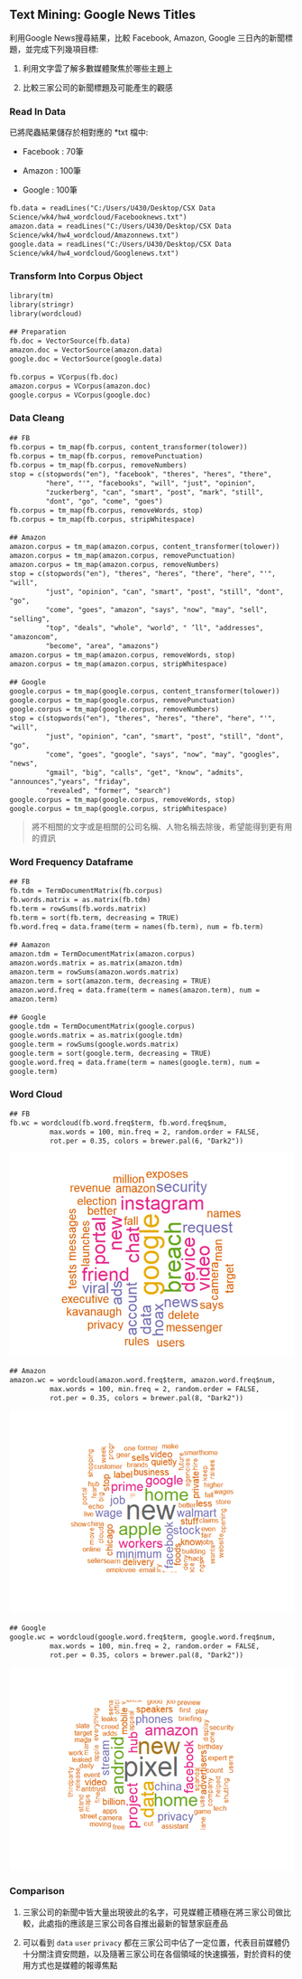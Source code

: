 Text Mining: Google News Titles
-------------------------------

利用Google News搜尋結果，比較 Facebook, Amazon, Google
三日內的新聞標題，並完成下列幾項目標:

1.  利用文字雲了解多數媒體聚焦於哪些主題上

2.  比較三家公司的新聞標題及可能產生的觀感

### Read In Data

已將爬蟲結果儲存於相對應的 \*txt 檔中:

-   Facebook : 70筆

-   Amazon : 100筆

-   Google : 100筆

<!-- -->

    fb.data = readLines("C:/Users/U430/Desktop/CSX Data Science/wk4/hw4_wordcloud/Facebooknews.txt")
    amazon.data = readLines("C:/Users/U430/Desktop/CSX Data Science/wk4/hw4_wordcloud/Amazonnews.txt")
    google.data = readLines("C:/Users/U430/Desktop/CSX Data Science/wk4/hw4_wordcloud/Googlenews.txt")

### Transform Into Corpus Object

    library(tm)
    library(stringr)
    library(wordcloud)

    ## Preparation
    fb.doc = VectorSource(fb.data)
    amazon.doc = VectorSource(amazon.data)
    google.doc = VectorSource(google.data)

    fb.corpus = VCorpus(fb.doc)
    amazon.corpus = VCorpus(amazon.doc)
    google.corpus = VCorpus(google.doc)

### Data Cleang

    ## FB
    fb.corpus = tm_map(fb.corpus, content_transformer(tolower))
    fb.corpus = tm_map(fb.corpus, removePunctuation)
    fb.corpus = tm_map(fb.corpus, removeNumbers)
    stop = c(stopwords("en"), "facebook", "theres", "heres", "there", 
             "here", "'", "facebooks", "will", "just", "opinion", 
             "zuckerberg", "can", "smart", "post", "mark", "still", 
             "dont", "go", "come", "goes")
    fb.corpus = tm_map(fb.corpus, removeWords, stop)
    fb.corpus = tm_map(fb.corpus, stripWhitespace)

    ## Amazon
    amazon.corpus = tm_map(amazon.corpus, content_transformer(tolower))
    amazon.corpus = tm_map(amazon.corpus, removePunctuation)
    amazon.corpus = tm_map(amazon.corpus, removeNumbers)
    stop = c(stopwords("en"), "theres", "heres", "there", "here", "'", "will", 
             "just", "opinion", "can", "smart", "post", "still", "dont", "go",
             "come", "goes", "amazon", "says", "now", "may", "sell", "selling", 
             "top", "deals", "whole", "world", " ’ll", "addresses", "amazoncom", 
             "become", "area", "amazons")
    amazon.corpus = tm_map(amazon.corpus, removeWords, stop)
    amazon.corpus = tm_map(amazon.corpus, stripWhitespace)

    ## Google
    google.corpus = tm_map(google.corpus, content_transformer(tolower))
    google.corpus = tm_map(google.corpus, removePunctuation)
    google.corpus = tm_map(google.corpus, removeNumbers)
    stop = c(stopwords("en"), "theres", "heres", "there", "here", "'", "will", 
             "just", "opinion", "can", "smart", "post", "still", "dont", "go",
             "come", "goes", "google", "says", "now", "may", "googles", "news", 
             "gmail", "big", "calls", "get", "know", "admits", "announces","years", "friday",
             "revealed", "former", "search")
    google.corpus = tm_map(google.corpus, removeWords, stop)
    google.corpus = tm_map(google.corpus, stripWhitespace)

> 將不相關的文字或是相關的公司名稱、人物名稱去除後，希望能得到更有用的資訊

### Word Frequency Dataframe

    ## FB
    fb.tdm = TermDocumentMatrix(fb.corpus)
    fb.words.matrix = as.matrix(fb.tdm)
    fb.term = rowSums(fb.words.matrix)
    fb.term = sort(fb.term, decreasing = TRUE)
    fb.word.freq = data.frame(term = names(fb.term), num = fb.term)

    ## Aamazon
    amazon.tdm = TermDocumentMatrix(amazon.corpus)
    amazon.words.matrix = as.matrix(amazon.tdm)
    amazon.term = rowSums(amazon.words.matrix)
    amazon.term = sort(amazon.term, decreasing = TRUE)
    amazon.word.freq = data.frame(term = names(amazon.term), num = amazon.term)

    ## Google
    google.tdm = TermDocumentMatrix(google.corpus)
    google.words.matrix = as.matrix(google.tdm)
    google.term = rowSums(google.words.matrix)
    google.term = sort(google.term, decreasing = TRUE)
    google.word.freq = data.frame(term = names(google.term), num = google.term)

### Word Cloud

    ## FB
    fb.wc = wordcloud(fb.word.freq$term, fb.word.freq$num, 
              max.words = 100, min.freq = 2, random.order = FALSE, 
              rot.per = 0.35, colors = brewer.pal(6, "Dark2"))

![](Readme_files/figure-markdown_strict/unnamed-chunk-5-1.png)

    ## Amazon
    amazon.wc = wordcloud(amazon.word.freq$term, amazon.word.freq$num, 
              max.words = 100, min.freq = 2, random.order = FALSE, 
              rot.per = 0.35, colors = brewer.pal(8, "Dark2"))

![](Readme_files/figure-markdown_strict/unnamed-chunk-5-2.png)

    ## Google
    google.wc = wordcloud(google.word.freq$term, google.word.freq$num, 
              max.words = 100, min.freq = 2, random.order = FALSE, 
              rot.per = 0.35, colors = brewer.pal(8, "Dark2"))

![](Readme_files/figure-markdown_strict/unnamed-chunk-5-3.png)

### Comparison

1.  三家公司的新聞中皆大量出現彼此的名字，可見媒體正積極在將三家公司做比較，此處指的應該是三家公司各自推出最新的智慧家庭產品

2.  可以看到 `data` `user` `privacy`
    都在三家公司中佔了一定位置，代表目前媒體仍十分關注資安問題，以及隨著三家公司在各個領域的快速擴張，對於資料的使用方式也是媒體的報導焦點
